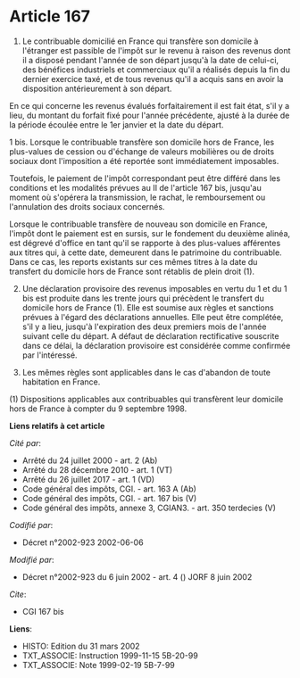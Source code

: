 # Article 167

1. Le contribuable domicilié en France qui transfère son domicile à l'étranger est passible de l'impôt sur le revenu à raison
des revenus dont il a disposé pendant l'année de son départ jusqu'à la date de celui-ci, des bénéfices industriels et
commerciaux qu'il a réalisés depuis la fin du dernier exercice taxé, et de tous revenus qu'il a acquis sans en avoir la
disposition antérieurement à son départ.

En ce qui concerne les revenus évalués forfaitairement il est fait état, s'il y a lieu, du montant du forfait fixé pour
l'année précédente, ajusté à la durée de la période écoulée entre le 1er janvier et la date du départ.

1 bis. Lorsque le contribuable transfère son domicile hors de France, les plus-values de cession ou d'échange de valeurs
mobilières ou de droits sociaux dont l'imposition a été reportée sont immédiatement imposables.

Toutefois, le paiement de l'impôt correspondant peut être différé dans les conditions et les modalités prévues au II de
l'article 167 bis, jusqu'au moment où s'opérera la transmission, le rachat, le remboursement ou l'annulation des droits
sociaux concernés.

Lorsque le contribuable transfère de nouveau son domicile en France, l'impôt dont le paiement est en sursis, sur le fondement
du deuxième alinéa, est dégrevé d'office en tant qu'il se rapporte à des plus-values afférentes aux titres qui, à cette date,
demeurent dans le patrimoine du contribuable. Dans ce cas, les reports existants sur ces mêmes titres à la date du transfert
du domicile hors de France sont rétablis de plein droit (1).

2. Une déclaration provisoire des revenus imposables en vertu du 1 et du 1 bis est produite dans les trente jours qui
précèdent le transfert du domicile hors de France (1). Elle est soumise aux règles et sanctions prévues à l'égard des
déclarations annuelles. Elle peut être complétée, s'il y a lieu, jusqu'à l'expiration des deux premiers mois de l'année
suivant celle du départ. A défaut de déclaration rectificative souscrite dans ce délai, la déclaration provisoire est
considérée comme confirmée par l'intéressé.

3. Les mêmes règles sont applicables dans le cas d'abandon de toute habitation en France.

(1) Dispositions applicables aux contribuables qui transfèrent leur domicile hors de France à compter du 9 septembre 1998.

**Liens relatifs à cet article**

_Cité par_:

  - Arrêté du 24 juillet 2000 - art. 2 (Ab)
  - Arrêté du 28 décembre 2010 - art. 1 (VT)
  - Arrêté du 26 juillet 2017 - art. 1 (VD)
  - Code général des impôts, CGI. - art. 163 A (Ab)
  - Code général des impôts, CGI. - art. 167 bis (V)
  - Code général des impôts, annexe 3, CGIAN3. - art. 350 terdecies (V)

_Codifié par_:

  - Décret n°2002-923 2002-06-06

_Modifié par_:

  - Décret n°2002-923 du 6 juin 2002 - art. 4 () JORF 8 juin 2002

_Cite_:

  - CGI 167 bis

**Liens**:

  - HISTO: Edition du 31 mars 2002
  - TXT_ASSOCIE: Instruction 1999-11-15 5B-20-99
  - TXT_ASSOCIE: Note 1999-02-19 5B-7-99
